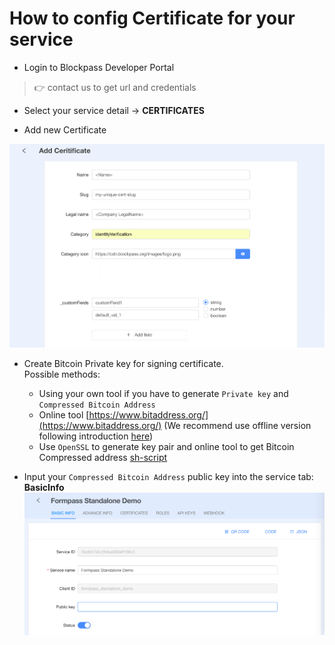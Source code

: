 # How to config Certificate for your service

- Login to Blockpass Developer Portal

> :point_right: contact us to get url and credentials


- Select your service detail -> **CERTIFICATES**

- Add new Certificate

![AddCertificate](/docs/kyc-connect-dashboard/imgs/AddCertificate.png)

- Create Bitcoin Private key for signing certificate.   
Possible methods:

  - Using your own tool if you have to generate `Private key` and `Compressed Bitcoin Address`
  - Online tool [https://www.bitaddress.org/](https://www.bitaddress.org/) (We recommend use offline version following introduction [here](https://bitcoin.stackexchange.com/questions/22115/how-to-download-bitaddress-org-to-use-offline))
  - Use `OpenSSL` to generate key pair and online tool to get Bitcoin Compressed address [sh-script](/docs/kyc-connect-dashboard/cerKeyGen.sh)

- Input your `Compressed Bitcoin Address` public key into the service tab:  **BasicInfo**
  ![UpdatePubKey](/docs/kyc-connect-dashboard/imgs/ServicePubKey.png)
